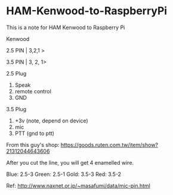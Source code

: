 # HAM-Kenwood-to-RaspberryPi
This is a note for HAM Kenwood to Raspberry Pi


Kenwood

2.5 PIN
| 3,2,1 >

3.5 PIN
| 3, 2, 1> 

2.5 Plug 
1. Speak
2. remote control
3. GND

3.5 Plug
1. +3v (note, depend on device)
2. mic
3. PTT (gnd to ptt)

From this guy's shop: https://goods.ruten.com.tw/item/show?21312044643606

After you cut the line, you will get 4 enamelled wire.

Blue: 2.5-3
Green: 2.5-1
Gold: 3.5-3
Red: 3.5-2




Ref: http://www.naxnet.or.jp/~masafumi/data/mic-pin.html




